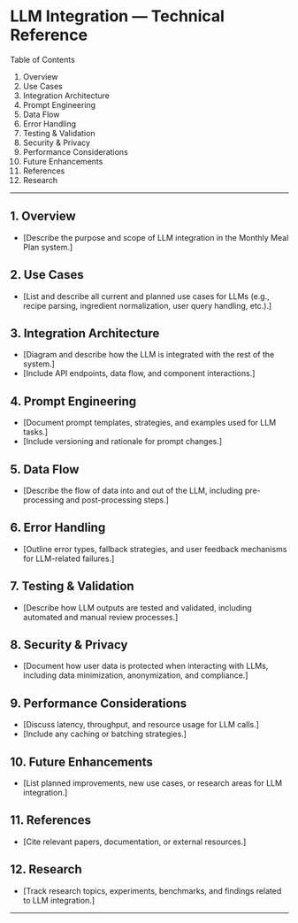 # LLM Integration — Technical Reference

Table of Contents

1. Overview
2. Use Cases
3. Integration Architecture
4. Prompt Engineering
5. Data Flow
6. Error Handling
7. Testing & Validation
8. Security & Privacy
9. Performance Considerations
10. Future Enhancements
11. References
12. Research

---

## 1. Overview
- [Describe the purpose and scope of LLM integration in the Monthly Meal Plan system.]

## 2. Use Cases
- [List and describe all current and planned use cases for LLMs (e.g., recipe parsing, ingredient normalization, user query handling, etc.).]

## 3. Integration Architecture
- [Diagram and describe how the LLM is integrated with the rest of the system.]
- [Include API endpoints, data flow, and component interactions.]

## 4. Prompt Engineering
- [Document prompt templates, strategies, and examples used for LLM tasks.]
- [Include versioning and rationale for prompt changes.]

## 5. Data Flow
- [Describe the flow of data into and out of the LLM, including pre-processing and post-processing steps.]

## 6. Error Handling
- [Outline error types, fallback strategies, and user feedback mechanisms for LLM-related failures.]

## 7. Testing & Validation
- [Describe how LLM outputs are tested and validated, including automated and manual review processes.]

## 8. Security & Privacy
- [Document how user data is protected when interacting with LLMs, including data minimization, anonymization, and compliance.]

## 9. Performance Considerations
- [Discuss latency, throughput, and resource usage for LLM calls.]
- [Include any caching or batching strategies.]

## 10. Future Enhancements
- [List planned improvements, new use cases, or research areas for LLM integration.]

## 11. References
- [Cite relevant papers, documentation, or external resources.]

## 12. Research
- [Track research topics, experiments, benchmarks, and findings related to LLM integration.]

--- 